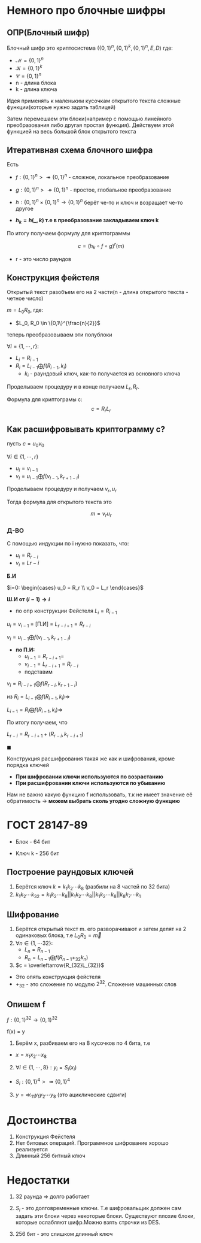 # Немного про блочные шифры

## ОПР(Блочный шифр)

Блочный шифр это криптосистема $(\{0,1\}^n, \{0,1\}^k, \{0,1\}^n, E,D)$
где: 
* $\mathcal{M} = \{0,1\}^n$
* $\mathcal{K} = \{0,1\}^k$
* $\mathcal{C} = \{0,1\}^n$
* n - длина блока
* k - длина ключа

Идея применять к маленьким кусочкам открытого текста сложные функции(которые нужно задать таблицей)

Затем перемешаем эти блоки(например с помощью линейного преобразования либо другая простая функция). Действуем этой функцией на весь большой блок открытого текста

## Итеративная схема блочного шифра

Есть 
* $f:\{0,1\}^n >\twoheadrightarrow \{0,1\}^n$ - сложное, локальное преобразование

* $g:\{0,1\}^n >\twoheadrightarrow \{0,1\}^n$ - простое, глобальное преобразование

* $h:\{0,1\}^n \times \{0,1\}^n \to \{0,1\}^n$ берёт че-то и ключ и возращает че-то другое

* **$h_k = h(\_,k)$ т.е в преобразование закладываем ключ k**
  
По итогу получаем формулу для криптограммы

$$
    c = (h_k \circ f \circ g) ^r (m)
$$

* r - это число раундов

## Конструкция фейстеля

Открытый текст разобъем его на 2 части(n - длина открытого текста - четное число)

$m = L_0R_0$, где:
* $L_0, R_0 \in \{0,1\}^{\frac{n}{2}}$

теперь преобразовываем эти полублоки

$\forall i = \{1, \cdots, r\}:$
* $L_i = R_{i-1}$
* $R_i = L_{i-1} \bigoplus f(R_{i-1},k_i)$
  * $k_i$ - раундовый ключ, как-то получается из основного ключа 

Проделываем процедуру и в конце получаем $L_r, R_r$. 

Формула для криптограмы c:
$$
c = R_rL_r
$$

## Как расшифровывать криптограмму c? 

пусть $c = u_0v_0$

$\forall i \in \{1, \cdots, r\}$
* $u_i = v_{i-1}$
* $v_i=u_{i-1} \bigoplus f(v_{i-1}, k_{r+1-i})$

Проделываем процедуру и получаем $v_r, u_r$ 

Тогда формула для открытого текста это 

$$
m = v_ru_r
$$

### Д-ВО
С помощью индукции по i нужно показать, что:
* $u_i = R_{r-i}$
* $v_i = L{r-i}$

**Б.И**

$i=0: \begin{cases}
    u_0 = R_r \\
    v_0 = L_r
\end{cases}$

**Ш.И от $(i-1) \to i$**
* по опр конструкции Фейстеля $L_i = R_{i-1}$
  
$u_i = v_{i-1}$ = [П.И] = $L_{r-i+1} = R_{r-i}$

$v_i = u_{i-1} \bigoplus f(v_{i-1}, k_{r+1-i})$
* **по П.И:**
  * $u_{i-1} = R_{r-i+1} =$
  * $v_{i-1} = L_{r-i+1} = R_{r-i}$
  * подставим

$v_i = R_{i-i+1} \bigoplus f(R_{r-i}, k_{r+1-i})$

из $R_i = L_{i-1} \bigoplus f(R_{i-1},k_i) \Rightarrow$

$L_{i-1} = R_i \bigoplus f(R_{i-1}, k_i) \Rightarrow$ 

По итогу получаем, что

$L_{r-i} = R_{r-i+1} + (R_{r-i},k_{r-i+1})$

$\blacksquare$

Конструкция расшифрования такая же как и шифрования, кроме порядка ключей

* **При шифровании ключи используются по возрастанию**
* **При расшифровании ключи используются по убыванию**

Нам не важно какую функцию f использовать, т.к не имеет значение её обратимость $\to$ **можем выбрать сколь угодно сложную функцию**

# ГОСТ 28147-89

* Блок - 64 бит

* Ключ k - 256 бит

## Построение раундовых ключей

1. Берётся ключ $k = k_1k_2\cdots k_8$ (разбили на 8 частей по 32 бита)
2. $k_1k_2\cdots k_{32} = k_1k_2 \cdots k_8 || k_1k_2 \cdots k_8|| k_1k_2 \cdots k_8 || k_8 k_7 \cdots k_1$

## Шифрование
1. Берётся открытый текст m. его разворачивают и затем делят на 2 одинаковых блока, т.е $L_0R_0 = \overleftarrow{m}$ 
2. $\forall n \in \{1,\cdots 32\}$:
   * $L_n = R_{n-1}$
   * $R_n = L_{n-1} \bigoplus f(R_{n-1} +_{32} k_n)$
3. $c = \overleftarrow{R_{32}L_{32}}$

* Это опять конструкция фейстеля
* $+_{32}$ - это сложение по модулю $2^{32}$. Сложение машинных слов

## Опишем f

$f: \{0,1\}^{32} \to \{0,1\}^{32}$

f(x) = y

1. Берём x, разбиваем его на 8 кусочков по 4 бита, т.е
* $x = x_1x_2\cdots x_8$

2. $\forall i \in \{1, \cdots, 8\}: y_i = S_i(x_i)$
* $S_i: \{0,1\}^4 >\twoheadrightarrow \{0,1\}^4$
 
3. $y = \ll_{11} y_1y_2\cdots y_8$ (это ациклические сдвиги)

# Достоинства
1. Конструкция Фейстеля
2. Нет битовых операций. Программное шифрование хорошо реализуется
3. Длинный 256 битный ключ

# Недостатки

1. 32 раунда $\Rightarrow$ долго работает

2. $S_i$ - это долговременные ключи. Т.е шифровальщик должен сам задать эти блоки через некоторые блоки. Существуют плохие блоки, которые ослабляют шифр.Можно взять строчки из DES.
   
3. 256 бит - это слишком длинный ключ
